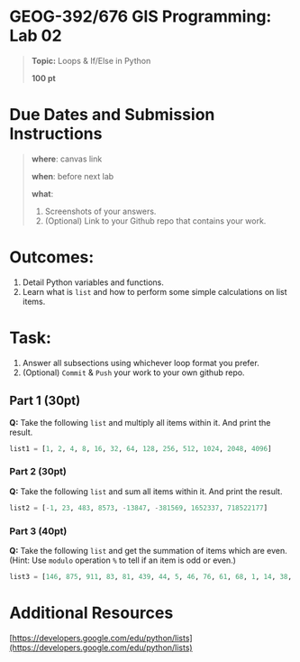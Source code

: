 # GEOG-392/676 GIS Programming: Lab 02 
>**Topic:** Loops & If/Else in Python
>
>**100 pt**
>

# Due Dates and Submission Instructions
> **where**: canvas link
> 
> **when**: before next lab
>
> **what**: 
> 1. Screenshots of your answers.
> 2. (Optional) Link to your Github repo that contains your work.

# **Outcomes:** 
1. Detail Python variables and functions.
2. Learn what is `list` and how to perform some simple calculations on list items.


# **Task:** 
1. Answer all subsections using whichever loop format you prefer.
2. (Optional) `Commit` & `Push` your work to your own github repo.

## Part 1 (30pt)
**Q:** Take the following `list` and multiply all items within it. And print the result.
```python
list1 = [1, 2, 4, 8, 16, 32, 64, 128, 256, 512, 1024, 2048, 4096]
```

### Part 2 (30pt)
**Q:** Take the following `list` and sum all items within it. And print the result.
```python
list2 = [-1, 23, 483, 8573, -13847, -381569, 1652337, 718522177]
```

### Part 3 (40pt)
**Q:** Take the following `list` and get the summation of items which are even. (Hint: Use `modulo` operation `%` to tell if an item is odd or even.)
```python
list3 = [146, 875, 911, 83, 81, 439, 44, 5, 46, 76, 61, 68, 1, 14, 38, 26, 21] 
``` 

# Additional Resources
[https://developers.google.com/edu/python/lists](https://developers.google.com/edu/python/lists)